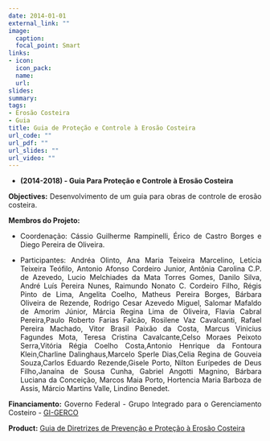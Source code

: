 ```yaml
---
date: 2014-01-01
external_link: ""
image:
  caption: 
  focal_point: Smart
links:
- icon: 
  icon_pack: 
  name: 
  url: 
slides: 
summary: 
tags:
- Erosão Costeira
- Guia
title: Guia de Proteção e Controle à Erosão Costeira
url_code: ""
url_pdf: ""
url_slides: ""
url_video: ""
---
```


<div style="text-align: justify">



*  **(2014-2018) - Guia Para Proteção e Controle à Erosão Costeira**

**Objectives:** Desenvolvimento de um guia para obras de controle de erosão costeira.

**Membros do Projeto:**

* Coordenação: Cássio Guilherme Rampinelli, Érico de Castro Borges e Diego Pereira de Oliveira.

* Participantes: Andréa Olinto, Ana Maria Teixeira Marcelino, Letícia Teixeira Teófilo, Antonio Afonso Cordeiro Junior, Antônia Carolina C.P. de Azevedo, Lucio Melchiades da Mata Torres Gomes, Danilo Silva, André Luís Pereira Nunes, Raimundo Nonato C. Cordeiro Filho, Régis Pinto de Lima, Angelita Coelho, Matheus Pereira Borges, Bárbara Oliveira de Rezende, Rodrigo Cesar Azevedo Miguel, Salomar Mafaldo de Amorim Júnior, Márcia Regina Lima de Oliveira, Flavia Cabral Pereira,Paulo Roberto Farias Falcão, Rosilene Vaz Cavalcanti, Rafael Pereira Machado, Vitor Brasil Paixão da Costa, Marcus Vinicius Fagundes Mota, Teresa Cristina Cavalcante,Celso Moraes Peixoto Serra,Vitória Régia Coelho Costa,Antonio Henrique da Fontoura Klein,Charline Dalinghaus,Marcelo Sperle Dias,Celia Regina de Gouveia Souza,Carlos Eduardo Rezende,Gisele Porto, Nilton Eurípedes de Deus Filho,Janaína de Sousa Cunha, Gabriel Angotti Magnino, Bárbara Luciana da Conceição, Marcos Maia Porto, Hortencia Maria Barboza de Assis, Márcio Martins Valle, Lindino Benedet. 


**Financiamento:** Governo Federal - Grupo Integrado para o Gerenciamento Costeiro - [GI-GERCO](https://antigo.mma.gov.br/informma/item/8956-grupo-dehttps://antigo.mdr.gov.br/images/stories/ArquivosDefesaCivil/ArquivosPDF/publicacoes/Final_Guia-de-Diretrizes_09112018-compressed.pdf-integra%C3%A7%C3%A3o-do-gerenciamento-costeiro.html) 

**Product:** [Guia de Diretrizes de Prevenção e Proteção à Erosão Costeira](https://antigo.mdr.gov.br/images/stories/ArquivosDefesaCivil/ArquivosPDF/publicacoes/Final_Guia-de-Diretrizes_09112018-compressed.pdf) 






